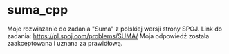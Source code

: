 # suma_cpp
Moje rozwiazanie do zadania "Suma" z polskiej wersji strony SPOJ.
Link do zadania: https://pl.spoj.com/problems/SUMA/
Moja odpowiedź została zaakceptowana i uznana za prawidłową.
